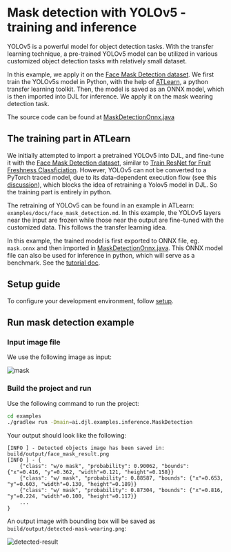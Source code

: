 # Mask detection with YOLOv5 - training and inference

YOLOv5 is a powerful model for object detection tasks. With the transfer learning technique, a pre-trained YOLOv5 model can be utilized in various customized object detection tasks with relatively small dataset. 

In this example, we apply it on the [Face Mask Detection dataset](https://www.kaggle.com/datasets/andrewmvd/face-mask-detection?select=images). We first train the YOLOv5s model in Python, with the help of [ATLearn](https://github.com/awslabs/atlearn/blob/main/examples/docs/face_mask_detection.md), a python transfer learning toolkit.
Then, the model is saved as an ONNX model, which is then imported into DJL for inference. We apply it on the mask wearing detection task. 

The source code can be found at [MaskDetectionOnnx.java](../src/main/java/ai/djl/examples/inference/MaskDetection.java)

## The training part in ATLearn

We initially attempted to import a pretrained YOLOv5 into DJL, and fine-tune it with the [Face Mask Detection dataset](https://www.kaggle.com/datasets/andrewmvd/face-mask-detection?select=images), similar to [Train ResNet for Fruit Freshness Classficiation](./train_transfer_fresh_fruit.md). However, YOLOv5 can not be converted to a PyTorch traced model, due to its data-dependent execution flow (see this [discussion](https://discuss.pytorch.org/t/yolov5-convert-to-torchscript/150180)), which blocks the idea of retraining a Yolov5 model in DJL. So the training part is entirely in python.

The retraining of YOLOv5 can be found in an example in ATLearn: `examples/docs/face_mask_detection.md`. In this example, the YOLOv5 layers near the input are frozen while those near the output are fine-tuned with the customized data. This follows the transfer learning idea.

In this example, the trained model is first exported to ONNX file, eg. `mask.onnx` and then imported in  [MaskDetectionOnnx.java](../src/main/java/ai/djl/examples/inference/MaskDetection.java).
This ONNX model file can also be used for inference in python, which will serve as a benchmark. See the [tutorial doc](https://github.com/awslabs/atlearn/blob/main/examples/docs/face_mask_detection.md). 

## Setup guide

To configure your development environment, follow [setup](../../docs/development/setup.md).

## Run mask detection example

### Input image file
We use the following image as input:

![mask](https://resources.djl.ai/images/face_mask_detection/face_mask.png)

### Build the project and run
Use the following command to run the project:

```sh
cd examples
./gradlew run -Dmain=ai.djl.examples.inference.MaskDetection
```

Your output should look like the following:

```text
[INFO ] - Detected objects image has been saved in: build/output/face_mask_result.png
[INFO ] - {
	{"class": "w/o mask", "probability": 0.90062, "bounds": {"x"=0.416, "y"=0.362, "width"=0.121, "height"=0.158}}
	{"class": "w/ mask", "probability": 0.88587, "bounds": {"x"=0.653, "y"=0.603, "width"=0.130, "height"=0.189}}
	{"class": "w/ mask", "probability": 0.87304, "bounds": {"x"=0.816, "y"=0.224, "width"=0.100, "height"=0.117}}
	...
}
```

An output image with bounding box will be saved as `build/output/detected-mask-wearing.png`:

![detected-result](https://resources.djl.ai/images/face_mask_detection/face_mask_result.png)
